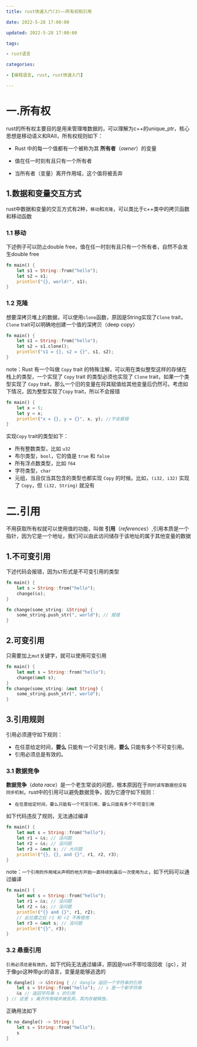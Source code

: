```yaml
---
title: rust快速入门(3)——所有权和引用

date: 2022-5-28 17:00:00

updated: 2022-5-28 17:00:00

tags:

- rust语言

categories:

- [编程语言, rust, rust快速入门]

---
```


# 一.所有权

rust的所有权主要目的是用来管理堆数据的，可以理解为c++的unique_ptr，核心思想是移动语义和RAII，所有权规则如下：

- Rust 中的每一个值都有一个被称为其 **所有者**（*owner*）的变量

- 值在任一时刻有且只有一个所有者

- 当所有者（变量）离开作用域，这个值将被丢弃

## 1.数据和变量交互方式

rust中数据和变量的交互方式有2种，`移动`和`克隆`，可以类比于c++类中的拷贝函数和移动函数

### 1.1 移动

下述例子可以防止double free，值在任一时刻有且只有一个所有者，自然不会发生double free

```rust
fn main() {
    let s1 = String::from("hello");
    let s2 = s1;
    println!("{}, world!", s1);
}
```

### 1.2 克隆

想要深拷贝堆上的数据，可以使用`clone`函数，原因是String实现了`Clone` trait，`Clone` trait可以明确地创建一个值的深拷贝（deep copy）

```rust
fn main() {
    let s1 = String::from("hello");
    let s2 = s1.clone();
    println!("s1 = {}, s2 = {}", s1, s2);
}
```

note：Rust 有一个叫做 `Copy` trait 的特殊注解，可以用在类似整型这样的存储在栈上的类型，一个实现了 `Copy` trait 的类型必须也实现了 `Clone` trait，如果一个类型实现了 `Copy` trait，那么一个旧的变量在将其赋值给其他变量后仍然可。考虑如下情况，因为整型实现了`Copy` trait，所以不会报错

```rust
fn main() {
    let x = 5;
    let y = x;
    println!("x = {}, y = {}", x, y); //不会报错
}
```

实现`Copy` trait的类型如下：

- 所有整数类型，比如 `u32`
- 布尔类型，`bool`，它的值是 `true` 和 `false`
- 所有浮点数类型，比如 `f64`
- 字符类型，`char`
- 元组，当且仅当其包含的类型也都实现 `Copy` 的时候。比如，`(i32, i32)` 实现了 `Copy`，但 `(i32, String)` 就没有

# 二.引用

不用获取所有权就可以使用值的功能，叫做 **引用**（*references*）,引用本质是一个指针，因为它是一个地址，我们可以由此访问储存于该地址的属于其他变量的数据

## 1.不可变引用

下述代码会报错，因为`&T`形式是不可变引用的类型

```rust
fn main() {
    let s = String::from("hello");
    change(&s);
}

fn change(some_string: &String) {
    some_string.push_str(", world"); // 报错
}
```

## 2.可变引用

只需要加上`mut`关键字，就可以使用可变引用

```rust
fn main() {
    let mut s = String::from("hello");
    change(&mut s);
}
fn change(some_string: &mut String) {
    some_string.push_str(", world");
}
```

## 3.引用规则

引用必须遵守如下规则：

- 在任意给定时间，**要么** 只能有一个可变引用，**要么** 只能有多个不可变引用。
- 引用必须总是有效的。

### 3.1 数据竞争

**数据竞争**（*data race*）是一个老生常谈的问题，根本原因在于`同时读写数据但没有同步机制`，rust中的引用可以避免数据竞争，因为它遵守如下规则：

- `在任意给定时间，要么只能有一个可变引用，要么只能有多个不可变引用`

如下代码违反了规则，无法通过编译

```rust
fn main() {
    let mut s = String::from("hello");
    let r1 = &s; // 没问题
    let r2 = &s; // 没问题
    let r3 = &mut s; // 大问题
    println!("{}, {}, and {}", r1, r2, r3);
}
```

note：`一个引用的作用域从声明的地方开始一直持续到最后一次使用为止`，如下代码可以通过编译

```rust
fn main() {
    let mut s = String::from("hello");
    let r1 = &s; // 没问题
    let r2 = &s; // 没问题
    println!("{} and {}", r1, r2);
    // 此位置之后 r1 和 r2 不再使用
    let r3 = &mut s; // 没问题
    println!("{}", r3);
}
```

### 3.2 悬垂引用

`引用必须总是有效的`，如下代码无法通过编译，原因是rust不带垃圾回收（gc），对于像go这种带gc的语言，变量是能够逃逸的

```rust
fn dangle() -> &String { // dangle 返回一个字符串的引用
    let s = String::from("hello"); // s 是一个新字符串
    &s // 返回字符串 s 的引用
} // 这里 s 离开作用域并被丢弃。其内存被释放。
```

正确用法如下

```rust
fn no_dangle() -> String {
    let s = String::from("hello");
    s
}
```


